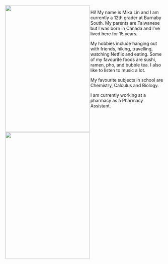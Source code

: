 

<img align="left" width="268" height="403" src="https://user-images.githubusercontent.com/61289486/82194564-de9ecc80-98ab-11ea-8238-e78a8f5fee7c.JPG">

   Hi! My name is Mika Lin and I am currently a 12th grader at Burnaby South. My parents are Taiwanese but I was born in Canada and I’ve lived here for 15 years. 

   My hobbies include hanging out with friends, hiking, travelling, watching Netflix and eating. Some of my favourite foods are sushi, ramen, pho, and bubble tea. I also like to listen to music a lot. 

   My favourite subjects in school are Chemistry, Calculus and Biology. 

   I am currently working at a pharmacy as a Pharmacy Assistant.













<img align="left" width="268" height="403" src="https://user-images.githubusercontent.com/61289486/82194968-7e5c5a80-98ac-11ea-9d44-0d4a317fa8db.JPG">












